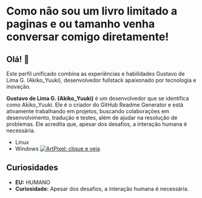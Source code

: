 # Como não sou um livro limitado a paginas e ou tamanho venha conversar comigo diretamente!

## Olá! 👋
Este perfil unificado combina as experiências e habilidades Gustavo de Lima G. (Akiko_Yuuki), desenvolvedor fullstack apaixonado por tecnologia e inovação.

**Gustavo de Lima G. (Akiko_Yuuki)** é um desenvolvedor que se identifica como Akiko_Yuuki. Ele é o criador do GitHub Readme Generator e está ativamente trabalhando em projetos, buscando colaborações em desenvolvimento, tradução e testes, além de ajudar na resolução de problemas. Ele acredita que, apesar dos desafios, a interação humana é necessária.

- Linux
- Windows
[![ArtPixel: clique e veja](https://seu-projeto.vercel.app/api/card?title=ArtPixel&subtitle=Meu+site&value=Clique+e+veja&icon=🎨&theme=dark&hide_border=true)](https://gustavo-de-lima-g-000-akiko-yuuuki.github.io/ArtPixel.github.io/)

## Curiosidades

- **EU:** HUMANO
- **Curiosidade:** Apesar dos desafios, a interação humana é necessária.
